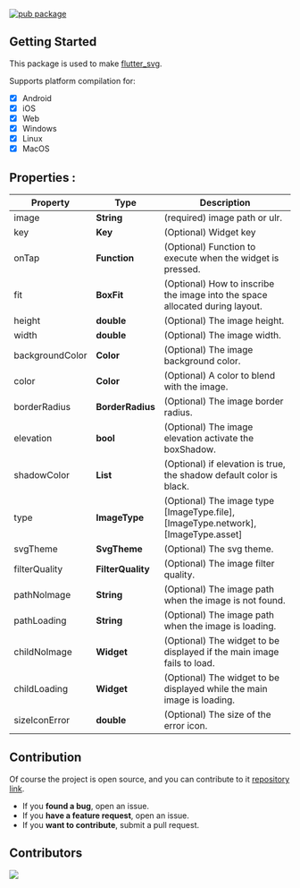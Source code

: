 <!--
This README describes the package. If you publish this package to pub.dev,
this README's contents appear on the landing page for your package.

For information about how to write a good package README, see the guide for
[writing package pages](https://dart.dev/guides/libraries/writing-package-pages).

For general information about developing packages, see the Dart guide for
[creating packages](https://dart.dev/guides/libraries/create-library-packages)
and the Flutter guide for
[developing packages and plugins](https://flutter.dev/developing-packages).
-->

[![pub package](https://img.shields.io/pub/v/custom_image.svg)](https://pub.dev/packages/custom_image)

## Getting Started

This package is used to make [flutter_svg](https://pub.dev/packages/flutter_svg).

Supports platform compilation for:

- [x] Android
- [x] iOS
- [x] Web
- [x] Windows
- [x] Linux
- [x] MacOS

## Properties :

| Property        | Type                | Description                                                                        |
| --------------- | ------------------- | ---------------------------------------------------------------------------------- |
| image           | **String**          | (required) image path or ulr.                                                      |
| key             | **Key**             | (Optional) Widget key                                                              |
| onTap           | **Function**        | (Optional) Function to execute when the widget is pressed.                         |
| fit             | **BoxFit**          | (Optional) How to inscribe the image into the space allocated during layout.       |
| height          | **double**          | (Optional) The image height.                                                       |
| width           | **double**          | (Optional) The image width.                                                        |
| backgroundColor | **Color**           | (Optional) The image background color.                                             |
| color           | **Color**           | (Optional) A color to blend with the image.                                        |
| borderRadius    | **BorderRadius**    | (Optional) The image border radius.                                                |
| elevation       | **bool**            | (Optional) The image elevation activate the boxShadow.                             |
| shadowColor     | **List<BoxShadow>** | (Optional) if elevation is true, the shadow default color is black.                |
| type            | **ImageType**       | (Optional) The image type [ImageType.file], [ImageType.network], [ImageType.asset] |
| svgTheme        | **SvgTheme**        | (Optional) The svg theme.                                                          |
| filterQuality   | **FilterQuality**   | (Optional) The image filter quality.                                               |
| pathNoImage     | **String**          | (Optional) The image path when the image is not found.                             |
| pathLoading     | **String**          | (Optional) The image path when the image is loading.                               |
| childNoImage    | **Widget**          | (Optional) The widget to be displayed if the main image fails to load.             |
| childLoading    | **Widget**          | (Optional) The widget to be displayed while the main image is loading.             |
| sizeIconError   | **double**          | (Optional) The size of the error icon.                                             |

## Contribution

Of course the project is open source, and you can contribute to it [repository link](https://github.com/JuanDavidQuiceno/custom_image).

- If you **found a bug**, open an issue.
- If you **have a feature request**, open an issue.
- If you **want to contribute**, submit a pull request.

## Contributors

<a href="https://github.com/JuanDavidQuiceno/custom_image/graphs/contributors">
  <img src="https://contrib.rocks/image?repo=JuanDavidQuiceno/custom_image" />
</a>
